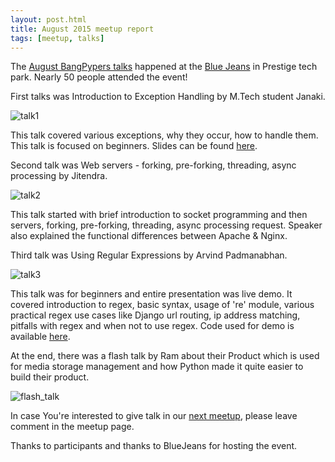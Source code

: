 ```yaml
---
layout: post.html
title: August 2015 meetup report
tags: [meetup, talks]
---
```


The [August BangPypers talks](http://www.meetup.com/BangPypers/events/197867222/) happened at the [Blue Jeans](https://bluejeans.com/) in Prestige tech park. Nearly 50 people attended the event!


First talks was Introduction to Exception Handling by M.Tech student Janaki.

![talk1](https://pbs.twimg.com/media/CM_TA9nUkAINq8-.jpg)

This talk covered various exceptions, why they occur, how to handle them. This talk is focused on beginners. Slides can be found [here](https://drive.google.com/file/d/0B3vmn780gZJ9ZWNoV3hySzFqeUE/view).


Second talk was Web servers - forking, pre-forking, threading, async processing by Jitendra.

![talk2](https://pbs.twimg.com/media/CM_asKaUkAAIWbh.jpg)

This talk started with brief introduction to socket programming and then servers, forking, pre-forking, threading, async processing request. Speaker also explained the functional differences between Apache & Nginx. 


Third talk was Using Regular Expressions by Arvind Padmanabhan.

![talk3](https://a248.e.akamai.net/f/248/1673/2/photos2.meetupstatic.com/photos/event/5/4/4/d/highres_441141581.jpeg)

This talk was for beginners and entire presentation was live demo. It covered introduction to regex, basic syntax, usage of 're' module, various practical regex use cases like Django url routing, ip address matching, pitfalls with regex and when not to use regex. Code used for demo is available [here](https://gist.github.com/ChillarAnand/7c8a05ca69037accbc9b).


At the end, there was a flash talk by Ram about their Product which is used for media storage management and how Python made it quite easier to build their product.

![flash_talk](https://pbs.twimg.com/media/CM_25m5UkAAgca1.jpg)


In case You're interested to give talk in our [next meetup](http://www.meetup.com/BangPypers/events/205689452/), please leave comment in the meetup page.

Thanks to participants and thanks to BlueJeans for hosting the event.
